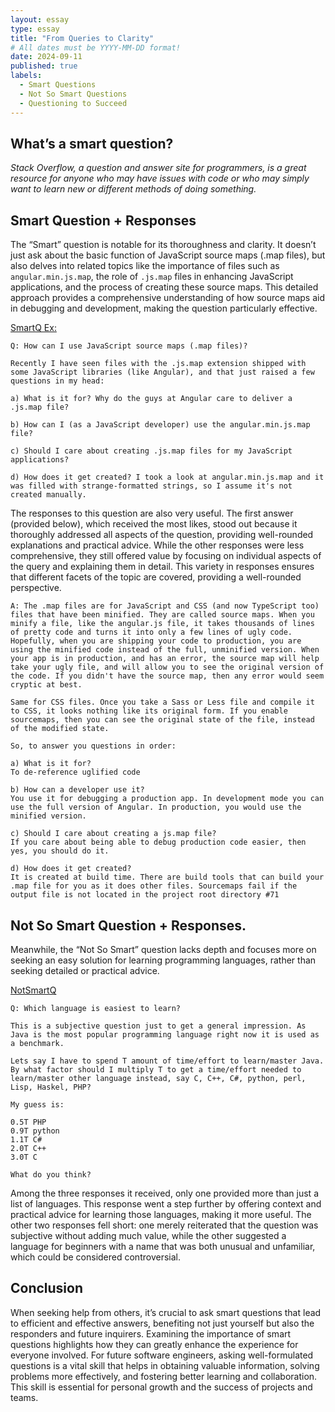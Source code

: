 ```yaml
---
layout: essay
type: essay
title: "From Queries to Clarity"
# All dates must be YYYY-MM-DD format!
date: 2024-09-11
published: true
labels:
  - Smart Questions
  - Not So Smart Questions
  - Questioning to Succeed 
---
```


## What’s a smart question?

*Stack Overflow, a question and answer site for programmers, is a great resource for anyone who may have issues with code or who may simply want to learn new or different methods of doing something.*

## Smart Question + Responses

The “Smart” question is notable for its thoroughness and clarity. It doesn’t just ask about the basic function of JavaScript source maps (.map files), but also delves into related topics like the importance of files such as `angular.min.js.map`, the role of `.js.map` files in enhancing JavaScript applications, and the process of creating these source maps. This detailed approach provides a comprehensive understanding of how source maps aid in debugging and development, making the question particularly effective. 


[SmartQ Ex:](https://stackoverflow.com/questions/21719562/how-can-i-use-javascript-source-maps-map-files)
```
Q: How can I use JavaScript source maps (.map files)?

Recently I have seen files with the .js.map extension shipped with some JavaScript libraries (like Angular), and that just raised a few questions in my head:

a) What is it for? Why do the guys at Angular care to deliver a .js.map file?

b) How can I (as a JavaScript developer) use the angular.min.js.map file?

c) Should I care about creating .js.map files for my JavaScript applications?

d) How does it get created? I took a look at angular.min.js.map and it was filled with strange-formatted strings, so I assume it's not created manually.

```
The responses to this question are also very useful. The first answer (provided below), which received the most likes, stood out because it thoroughly addressed all aspects of the question, providing well-rounded explanations and practical advice. While the other responses were less comprehensive, they still offered value by focusing on individual aspects of the query and explaining them in detail. This variety in responses ensures that different facets of the topic are covered, providing a well-rounded perspective.

```
A: The .map files are for JavaScript and CSS (and now TypeScript too) files that have been minified. They are called source maps. When you minify a file, like the angular.js file, it takes thousands of lines of pretty code and turns it into only a few lines of ugly code. Hopefully, when you are shipping your code to production, you are using the minified code instead of the full, unminified version. When your app is in production, and has an error, the source map will help take your ugly file, and will allow you to see the original version of the code. If you didn't have the source map, then any error would seem cryptic at best.

Same for CSS files. Once you take a Sass or Less file and compile it to CSS, it looks nothing like its original form. If you enable sourcemaps, then you can see the original state of the file, instead of the modified state.

So, to answer you questions in order:

a) What is it for?
To de-reference uglified code

b) How can a developer use it?
You use it for debugging a production app. In development mode you can use the full version of Angular. In production, you would use the minified version.

c) Should I care about creating a js.map file?
If you care about being able to debug production code easier, then yes, you should do it.

d) How does it get created?
It is created at build time. There are build tools that can build your .map file for you as it does other files. Sourcemaps fail if the output file is not located in the project root directory #71

```
 
## Not So Smart Question + Responses.

Meanwhile, the “Not So Smart” question lacks depth and focuses more on seeking an easy solution for learning programming languages, rather than seeking detailed or practical advice. 

[NotSmartQ](https://stackoverflow.com/questions/3514737/which-language-is-easiest-to-learn)
```
Q: Which language is easiest to learn?

This is a subjective question just to get a general impression. As Java is the most popular programming language right now it is used as a benchmark.

Lets say I have to spend T amount of time/effort to learn/master Java. By what factor should I multiply T to get a time/effort needed to learn/master other language instead, say C, C++, C#, python, perl, Lisp, Haskel, PHP?

My guess is:

0.5T PHP
0.9T python
1.1T C#
2.0T C++
3.0T C

What do you think?

```

Among the three responses it received, only one provided more than just a list of languages. This response went a step further by offering context and practical advice for learning those languages, making it more useful. The other two responses fell short: one merely reiterated that the question was subjective without adding much value, while the other suggested a language for beginners with a name that was both unusual and unfamiliar, which could be considered controversial.

## Conclusion

When seeking help from others, it’s crucial to ask smart questions that lead to efficient and effective answers, benefiting not just yourself but also the responders and future inquirers. Examining the importance of smart questions highlights how they can greatly enhance the experience for everyone involved. For future software engineers, asking well-formulated questions is a vital skill that helps in obtaining valuable information, solving problems more effectively, and fostering better learning and collaboration. This skill is essential for personal growth and the success of projects and teams.

